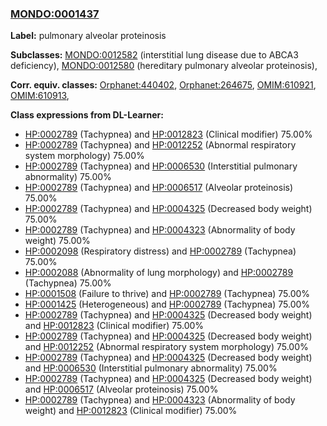 
### [MONDO:0001437](http://purl.obolibrary.org/obo/MONDO_0001437)
**Label:** pulmonary alveolar proteinosis

**Subclasses:** [MONDO:0012582](http://purl.obolibrary.org/obo/MONDO_0012582) (interstitial lung disease due to ABCA3 deficiency), [MONDO:0012580](http://purl.obolibrary.org/obo/MONDO_0012580) (hereditary pulmonary alveolar proteinosis), 

**Corr. equiv. classes:** [Orphanet:440402](http://www.orpha.net/ORDO/Orphanet_440402), [Orphanet:264675](http://www.orpha.net/ORDO/Orphanet_264675), [OMIM:610921](http://purl.obolibrary.org/obo/OMIM_610921), [OMIM:610913](http://purl.obolibrary.org/obo/OMIM_610913), 

**Class expressions from DL-Learner:**

- [HP:0002789](http://purl.obolibrary.org/obo/HP_0002789) (Tachypnea) and [HP:0012823](http://purl.obolibrary.org/obo/HP_0012823) (Clinical modifier) 75.00%
- [HP:0002789](http://purl.obolibrary.org/obo/HP_0002789) (Tachypnea) and [HP:0012252](http://purl.obolibrary.org/obo/HP_0012252) (Abnormal respiratory system morphology) 75.00%
- [HP:0002789](http://purl.obolibrary.org/obo/HP_0002789) (Tachypnea) and [HP:0006530](http://purl.obolibrary.org/obo/HP_0006530) (Interstitial pulmonary abnormality) 75.00%
- [HP:0002789](http://purl.obolibrary.org/obo/HP_0002789) (Tachypnea) and [HP:0006517](http://purl.obolibrary.org/obo/HP_0006517) (Alveolar proteinosis) 75.00%
- [HP:0002789](http://purl.obolibrary.org/obo/HP_0002789) (Tachypnea) and [HP:0004325](http://purl.obolibrary.org/obo/HP_0004325) (Decreased body weight) 75.00%
- [HP:0002789](http://purl.obolibrary.org/obo/HP_0002789) (Tachypnea) and [HP:0004323](http://purl.obolibrary.org/obo/HP_0004323) (Abnormality of body weight) 75.00%
- [HP:0002098](http://purl.obolibrary.org/obo/HP_0002098) (Respiratory distress) and [HP:0002789](http://purl.obolibrary.org/obo/HP_0002789) (Tachypnea) 75.00%
- [HP:0002088](http://purl.obolibrary.org/obo/HP_0002088) (Abnormality of lung morphology) and [HP:0002789](http://purl.obolibrary.org/obo/HP_0002789) (Tachypnea) 75.00%
- [HP:0001508](http://purl.obolibrary.org/obo/HP_0001508) (Failure to thrive) and [HP:0002789](http://purl.obolibrary.org/obo/HP_0002789) (Tachypnea) 75.00%
- [HP:0001425](http://purl.obolibrary.org/obo/HP_0001425) (Heterogeneous) and [HP:0002789](http://purl.obolibrary.org/obo/HP_0002789) (Tachypnea) 75.00%
- [HP:0002789](http://purl.obolibrary.org/obo/HP_0002789) (Tachypnea) and [HP:0004325](http://purl.obolibrary.org/obo/HP_0004325) (Decreased body weight) and [HP:0012823](http://purl.obolibrary.org/obo/HP_0012823) (Clinical modifier) 75.00%
- [HP:0002789](http://purl.obolibrary.org/obo/HP_0002789) (Tachypnea) and [HP:0004325](http://purl.obolibrary.org/obo/HP_0004325) (Decreased body weight) and [HP:0012252](http://purl.obolibrary.org/obo/HP_0012252) (Abnormal respiratory system morphology) 75.00%
- [HP:0002789](http://purl.obolibrary.org/obo/HP_0002789) (Tachypnea) and [HP:0004325](http://purl.obolibrary.org/obo/HP_0004325) (Decreased body weight) and [HP:0006530](http://purl.obolibrary.org/obo/HP_0006530) (Interstitial pulmonary abnormality) 75.00%
- [HP:0002789](http://purl.obolibrary.org/obo/HP_0002789) (Tachypnea) and [HP:0004325](http://purl.obolibrary.org/obo/HP_0004325) (Decreased body weight) and [HP:0006517](http://purl.obolibrary.org/obo/HP_0006517) (Alveolar proteinosis) 75.00%
- [HP:0002789](http://purl.obolibrary.org/obo/HP_0002789) (Tachypnea) and [HP:0004323](http://purl.obolibrary.org/obo/HP_0004323) (Abnormality of body weight) and [HP:0012823](http://purl.obolibrary.org/obo/HP_0012823) (Clinical modifier) 75.00%


